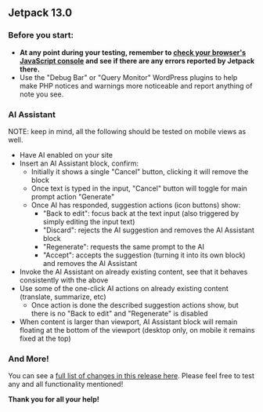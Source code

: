 ## Jetpack 13.0

### Before you start:

- **At any point during your testing, remember to [check your browser's JavaScript console](https://wordpress.org/support/article/using-your-browser-to-diagnose-javascript-errors/#step-3-diagnosis) and see if there are any errors reported by Jetpack there.**
- Use the "Debug Bar" or "Query Monitor" WordPress plugins to help make PHP notices and warnings more noticeable and report anything of note you see.

### AI Assistant
NOTE: keep in mind, all the following should be tested on mobile views as well.

- Have AI enabled on your site
- Insert an AI Assistant block, confirm:
  - Initially it shows a single "Cancel" button, clicking it will remove the block
  - Once text is typed in the input, "Cancel" button will toggle for main prompt action "Generate"
  - Once AI has responded, suggestion actions (icon buttons) show:
    - "Back to edit": focus back at the text input (also triggered by simply editing the input text)
    - "Discard": rejects the AI suggestion and removes the AI Assistant block
    - "Regenerate": requests the same prompt to the AI
    - "Accept": accepts the suggestion (turning it into its own block) and removes the AI Assistant
- Invoke the AI Assistant on already existing content, see that it behaves consistently with the above
- Use some of the one-click AI actions on already existing content (translate, summarize, etc)
  - Once action is done the described suggestion actions show, but there is no "Back to edit" and "Regenerate" is disabled
- When content is larger than viewport, AI Assistant block will remain floating at the bottom of the viewport (desktop only, on mobile it remains fixed at the top)

### And More!

You can see a [full list of changes in this release here](https://github.com/Automattic/jetpack-production/blob/trunk/CHANGELOG.md). Please feel free to test any and all functionality mentioned!

**Thank you for all your help!**

